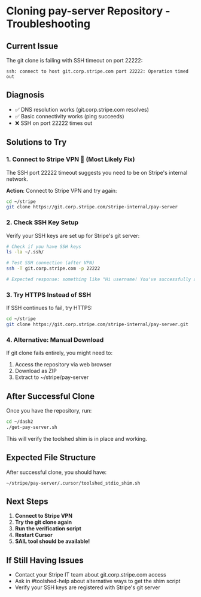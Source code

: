 # Cloning pay-server Repository - Troubleshooting

## Current Issue
The git clone is failing with SSH timeout on port 22222:
```
ssh: connect to host git.corp.stripe.com port 22222: Operation timed out
```

## Diagnosis
- ✅ DNS resolution works (git.corp.stripe.com resolves)
- ✅ Basic connectivity works (ping succeeds) 
- ❌ SSH on port 22222 times out

## Solutions to Try

### 1. Connect to Stripe VPN 🔑 (Most Likely Fix)
The SSH port 22222 timeout suggests you need to be on Stripe's internal network.

**Action**: Connect to Stripe VPN and try again:
```bash
cd ~/stripe
git clone https://git.corp.stripe.com/stripe-internal/pay-server
```

### 2. Check SSH Key Setup
Verify your SSH keys are set up for Stripe's git server:

```bash
# Check if you have SSH keys
ls -la ~/.ssh/

# Test SSH connection (after VPN)
ssh -T git.corp.stripe.com -p 22222

# Expected response: something like "Hi username! You've successfully authenticated..."
```

### 3. Try HTTPS Instead of SSH
If SSH continues to fail, try HTTPS:
```bash
cd ~/stripe
git clone https://git.corp.stripe.com/stripe-internal/pay-server.git
```

### 4. Alternative: Manual Download
If git clone fails entirely, you might need to:
1. Access the repository via web browser
2. Download as ZIP
3. Extract to ~/stripe/pay-server

## After Successful Clone

Once you have the repository, run:
```bash
cd ~/dash2
./get-pay-server.sh
```

This will verify the toolshed shim is in place and working.

## Expected File Structure
After successful clone, you should have:
```
~/stripe/pay-server/.cursor/toolshed_stdio_shim.sh
```

## Next Steps
1. **Connect to Stripe VPN**
2. **Try the git clone again**
3. **Run the verification script**
4. **Restart Cursor**
5. **SAIL tool should be available!**

## If Still Having Issues
- Contact your Stripe IT team about git.corp.stripe.com access
- Ask in #toolshed-help about alternative ways to get the shim script
- Verify your SSH keys are registered with Stripe's git server


